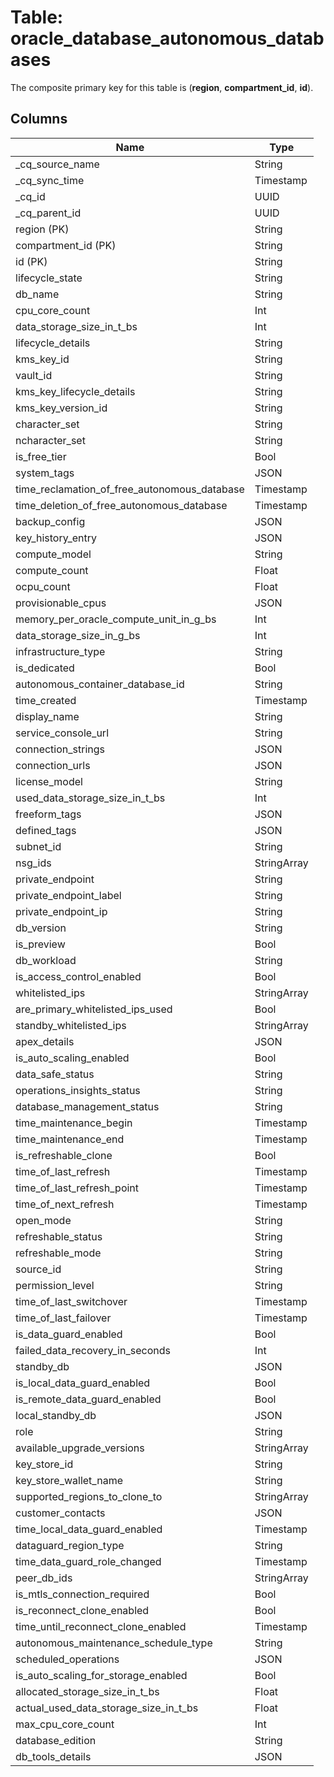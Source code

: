 # Table: oracle_database_autonomous_databases

The composite primary key for this table is (**region**, **compartment_id**, **id**).

## Columns

| Name          | Type          |
| ------------- | ------------- |
|_cq_source_name|String|
|_cq_sync_time|Timestamp|
|_cq_id|UUID|
|_cq_parent_id|UUID|
|region (PK)|String|
|compartment_id (PK)|String|
|id (PK)|String|
|lifecycle_state|String|
|db_name|String|
|cpu_core_count|Int|
|data_storage_size_in_t_bs|Int|
|lifecycle_details|String|
|kms_key_id|String|
|vault_id|String|
|kms_key_lifecycle_details|String|
|kms_key_version_id|String|
|character_set|String|
|ncharacter_set|String|
|is_free_tier|Bool|
|system_tags|JSON|
|time_reclamation_of_free_autonomous_database|Timestamp|
|time_deletion_of_free_autonomous_database|Timestamp|
|backup_config|JSON|
|key_history_entry|JSON|
|compute_model|String|
|compute_count|Float|
|ocpu_count|Float|
|provisionable_cpus|JSON|
|memory_per_oracle_compute_unit_in_g_bs|Int|
|data_storage_size_in_g_bs|Int|
|infrastructure_type|String|
|is_dedicated|Bool|
|autonomous_container_database_id|String|
|time_created|Timestamp|
|display_name|String|
|service_console_url|String|
|connection_strings|JSON|
|connection_urls|JSON|
|license_model|String|
|used_data_storage_size_in_t_bs|Int|
|freeform_tags|JSON|
|defined_tags|JSON|
|subnet_id|String|
|nsg_ids|StringArray|
|private_endpoint|String|
|private_endpoint_label|String|
|private_endpoint_ip|String|
|db_version|String|
|is_preview|Bool|
|db_workload|String|
|is_access_control_enabled|Bool|
|whitelisted_ips|StringArray|
|are_primary_whitelisted_ips_used|Bool|
|standby_whitelisted_ips|StringArray|
|apex_details|JSON|
|is_auto_scaling_enabled|Bool|
|data_safe_status|String|
|operations_insights_status|String|
|database_management_status|String|
|time_maintenance_begin|Timestamp|
|time_maintenance_end|Timestamp|
|is_refreshable_clone|Bool|
|time_of_last_refresh|Timestamp|
|time_of_last_refresh_point|Timestamp|
|time_of_next_refresh|Timestamp|
|open_mode|String|
|refreshable_status|String|
|refreshable_mode|String|
|source_id|String|
|permission_level|String|
|time_of_last_switchover|Timestamp|
|time_of_last_failover|Timestamp|
|is_data_guard_enabled|Bool|
|failed_data_recovery_in_seconds|Int|
|standby_db|JSON|
|is_local_data_guard_enabled|Bool|
|is_remote_data_guard_enabled|Bool|
|local_standby_db|JSON|
|role|String|
|available_upgrade_versions|StringArray|
|key_store_id|String|
|key_store_wallet_name|String|
|supported_regions_to_clone_to|StringArray|
|customer_contacts|JSON|
|time_local_data_guard_enabled|Timestamp|
|dataguard_region_type|String|
|time_data_guard_role_changed|Timestamp|
|peer_db_ids|StringArray|
|is_mtls_connection_required|Bool|
|is_reconnect_clone_enabled|Bool|
|time_until_reconnect_clone_enabled|Timestamp|
|autonomous_maintenance_schedule_type|String|
|scheduled_operations|JSON|
|is_auto_scaling_for_storage_enabled|Bool|
|allocated_storage_size_in_t_bs|Float|
|actual_used_data_storage_size_in_t_bs|Float|
|max_cpu_core_count|Int|
|database_edition|String|
|db_tools_details|JSON|
